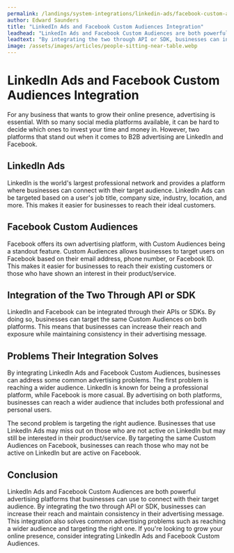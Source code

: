 ```yaml
---
permalink: /landings/system-integrations/linkedin-ads/facebook-custom-audiences
author: Edward Saunders
title: "LinkedIn Ads and Facebook Custom Audiences Integration"
leadhead: "LinkedIn Ads and Facebook Custom Audiences are both powerful advertising platforms that businesses can use to connect with their target audience"
leadtext: "By integrating the two through API or SDK, businesses can increase their reach and maintain consistency in their advertising message. This integration also solves common advertising problems such as reaching a wider audience and targeting the right one. If you're looking to grow your online presence, consider integrating LinkedIn Ads and Facebook Custom Audiences."
image: /assets/images/articles/people-sitting-near-table.webp
---
```

<div class="arttext">  <h1>LinkedIn Ads and Facebook Custom Audiences Integration</h1>

  <p>For any business that wants to grow their online presence, advertising is essential. With so many social media platforms available, it can be hard to decide which ones to invest your time and money in. However, two platforms that stand out when it comes to B2B advertising are LinkedIn and Facebook.</p>

  <h2>LinkedIn Ads</h2>

  <p>LinkedIn is the world's largest professional network and provides a platform where businesses can connect with their target audience. LinkedIn Ads can be targeted based on a user's job title, company size, industry, location, and more. This makes it easier for businesses to reach their ideal customers.</p>

  <h2>Facebook Custom Audiences</h2>

  <p>Facebook offers its own advertising platform, with Custom Audiences being a standout feature. Custom Audiences allows businesses to target users on Facebook based on their email address, phone number, or Facebook ID. This makes it easier for businesses to reach their existing customers or those who have shown an interest in their product/service.</p>

  <h2>Integration of the Two Through API or SDK</h2>

  <p>LinkedIn and Facebook can be integrated through their APIs or SDKs. By doing so, businesses can target the same Custom Audiences on both platforms. This means that businesses can increase their reach and exposure while maintaining consistency in their advertising message.</p>

  <h2>Problems Their Integration Solves</h2>

  <p>By integrating LinkedIn Ads and Facebook Custom Audiences, businesses can address some common advertising problems. The first problem is reaching a wider audience. LinkedIn is known for being a professional platform, while Facebook is more casual. By advertising on both platforms, businesses can reach a wider audience that includes both professional and personal users.</p>

  <p>The second problem is targeting the right audience. Businesses that use LinkedIn Ads may miss out on those who are not active on LinkedIn but may still be interested in their product/service. By targeting the same Custom Audiences on Facebook, businesses can reach those who may not be active on LinkedIn but are active on Facebook.</p>

  <h2>Conclusion</h2>

  <p>LinkedIn Ads and Facebook Custom Audiences are both powerful advertising platforms that businesses can use to connect with their target audience. By integrating the two through API or SDK, businesses can increase their reach and maintain consistency in their advertising message. This integration also solves common advertising problems such as reaching a wider audience and targeting the right one. If you're looking to grow your online presence, consider integrating LinkedIn Ads and Facebook Custom Audiences.</p>

</div>